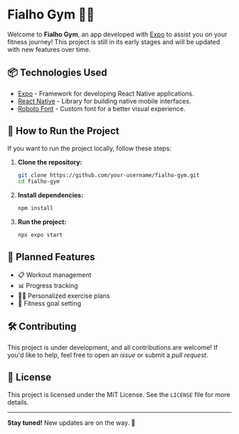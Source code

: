 # Fialho Gym 💪🏻

Welcome to **Fialho Gym**, an app developed with [Expo](https://expo.dev/) to assist you on your fitness journey! This project is still in its early stages and will be updated with new features over time.

## 📦 Technologies Used

- [Expo](https://expo.dev/) - Framework for developing React Native applications.
- [React Native](https://reactnative.dev/) - Library for building native mobile interfaces.
- [Roboto Font](https://fonts.google.com/specimen/Roboto) - Custom font for a better visual experience.

## 🚀 How to Run the Project

If you want to run the project locally, follow these steps:

1. **Clone the repository:**

   ```sh
   git clone https://github.com/your-username/fialho-gym.git
   cd fialho-gym
   ```

2. **Install dependencies:**

   ```sh
   npm install
   ```

3. **Run the project:**
   ```sh
   npx expo start
   ```

## 📌 Planned Features

- 📋 Workout management
- 📊 Progress tracking
- 🏋️‍♂️ Personalized exercise plans
- 🎯 Fitness goal setting

## 🛠️ Contributing

This project is under development, and all contributions are welcome! If you'd like to help, feel free to open an _issue_ or submit a _pull request_.

## 📄 License

This project is licensed under the MIT License. See the `LICENSE` file for more details.

---

**Stay tuned!** New updates are on the way. 🚀
